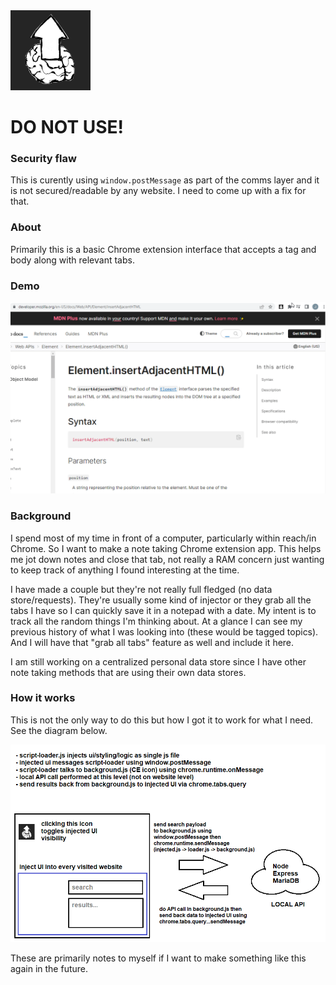 <img src="./chrome-extension/icon128_dark.png"/>


# DO NOT USE!
### Security flaw
This is curently using `window.postMessage` as part of the comms layer and it is not secured/readable by any website. I need to come up with a fix for that.

### About
Primarily this is a basic Chrome extension interface that accepts a tag and body along with relevant tabs.

### Demo
<img src="./demo.gif"/>

### Background
I spend most of my time in front of a computer, particularly within reach/in Chrome. So I want to make a note taking Chrome extension app. This helps me jot down notes and close that tab, not really a RAM concern just wanting to keep track of anything I found interesting at the time.

I have made a couple but they're not really full fledged (no data store/requests). They're usually some kind of injector or they grab all the tabs I have so I can quickly save it in a notepad with a date. My intent is to track all the random things I'm thinking about. At a glance I can see my previous history of what I was looking into (these would be tagged topics). And I will have that "grab all tabs" feature as well and include it here.

I am still working on a centralized personal data store since I have other note taking methods that are using their own data stores.

### How it works
This is not the only way to do this but how I got it to work for what I need. See the diagram below.

<img src="./nanta-ce-comms.png"/>

These are primarily notes to myself if I want to make something like this again in the future.